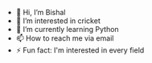 - 👋 Hi, I’m Bishal
- 👀 I’m interested in cricket
- 🌱 I’m currently learning Python
- 📫 How to reach me via email 
- ⚡ Fun fact: I'm interested in every field 

<!---
jordanTINT/jordanTINT is a ✨ special ✨ repository because its `README.md` (this file) appears on your GitHub profile.
You can click the Preview link to take a look at your changes.
--->
